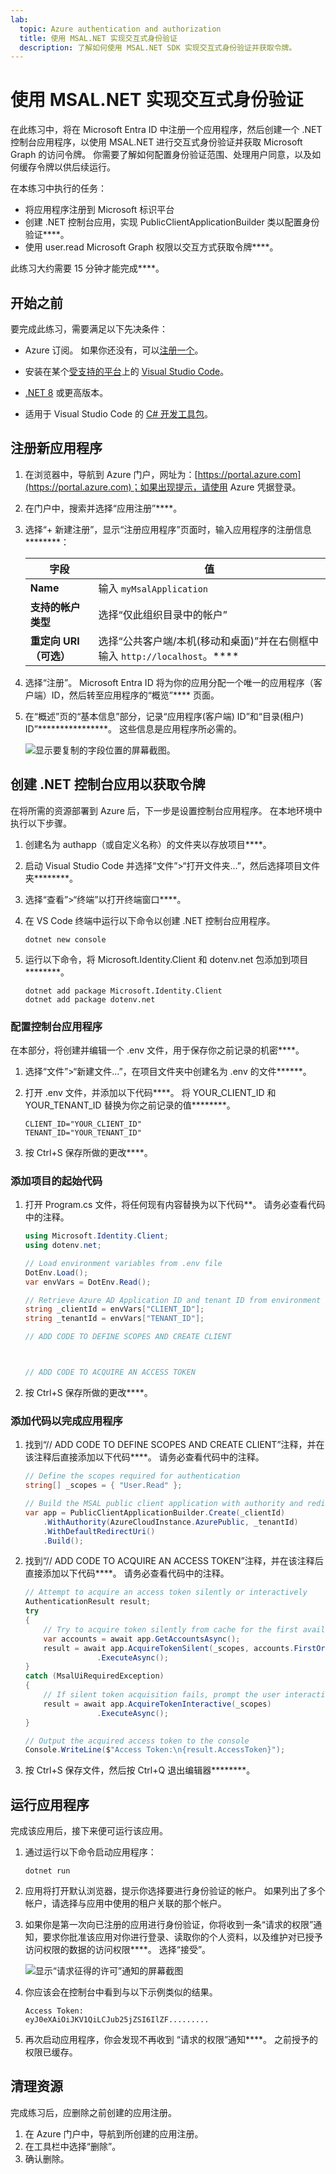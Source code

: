 ```yaml
---
lab:
  topic: Azure authentication and authorization
  title: 使用 MSAL.NET 实现交互式身份验证
  description: 了解如何使用 MSAL.NET SDK 实现交互式身份验证并获取令牌。
---
```


# 使用 MSAL.NET 实现交互式身份验证

在此练习中，将在 Microsoft Entra ID 中注册一个应用程序，然后创建一个 .NET 控制台应用程序，以使用 MSAL.NET 进行交互式身份验证并获取 Microsoft Graph 的访问令牌。 你需要了解如何配置身份验证范围、处理用户同意，以及如何缓存令牌以供后续运行。 

在本练习中执行的任务：

* 将应用程序注册到 Microsoft 标识平台
* 创建 .NET 控制台应用，实现 PublicClientApplicationBuilder 类以配置身份验证****。
* 使用 user.read Microsoft Graph 权限以交互方式获取令牌****。

此练习大约需要 15 分钟才能完成****。

## 开始之前

要完成此练习，需要满足以下先决条件：

* Azure 订阅。 如果你还没有，可以[注册一个](https://azure.microsoft.com/)。

* 安装在某个[受支持的平台](https://code.visualstudio.com/docs/supporting/requirements#_platforms)上的 [Visual Studio Code](https://code.visualstudio.com/)。

* [.NET 8](https://dotnet.microsoft.com/en-us/download/dotnet/8.0) 或更高版本。

* 适用于 Visual Studio Code 的 [C# 开发工具包](https://marketplace.visualstudio.com/items?itemName=ms-dotnettools.csdevkit)。

## 注册新应用程序

1. 在浏览器中，导航到 Azure 门户，网址为：[https://portal.azure.com](https://portal.azure.com)；如果出现提示，请使用 Azure 凭据登录。

1. 在门户中，搜索并选择“应用注册”****。 

1. 选择“+ 新建注册”，显示“注册应用程序”页面时，输入应用程序的注册信息********：

    | 字段 | 值 |
    |--|--|
    | **Name** | 输入 `myMsalApplication`  |
    | **支持的帐户类型** | 选择“仅此组织目录中的帐户” |
    | **重定向 URI（可选）** | 选择“公共客户端/本机(移动和桌面)”并在右侧框中输入 `http://localhost`。**** |

1. 选择“注册”。 Microsoft Entra ID 将为你的应用分配一个唯一的应用程序（客户端）ID，然后转至应用程序的“概览”**** 页面。 

1. 在“概述”页的“基本信息”部分，记录“应用程序(客户端) ID”和“目录(租户) ID”****************。 这些信息是应用程序所必需的。

    ![显示要复制的字段位置的屏幕截图。](./media/01-app-directory-id-location.png)
 
## 创建 .NET 控制台应用以获取令牌

在将所需的资源部署到 Azure 后，下一步是设置控制台应用程序。 在本地环境中执行以下步骤。

1. 创建名为 authapp（或自定义名称）的文件夹以存放项目****。

1. 启动 Visual Studio Code 并选择“文件”>“打开文件夹...”，然后选择项目文件夹********。

1. 选择“查看”>“终端”以打开终端窗口****。

1. 在 VS Code 终端中运行以下命令以创建 .NET 控制台应用程序。

    ```
    dotnet new console
    ```

1. 运行以下命令，将 Microsoft.Identity.Client 和 dotenv.net 包添加到项目********。

    ```
    dotnet add package Microsoft.Identity.Client
    dotnet add package dotenv.net
    ```

### 配置控制台应用程序

在本部分，将创建并编辑一个 .env 文件，用于保存你之前记录的机密****。 

1. 选择“文件”>“新建文件...”，在项目文件夹中创建名为 .env 的文件******。

1. 打开 .env 文件，并添加以下代码****。 将 YOUR_CLIENT_ID 和 YOUR_TENANT_ID 替换为你之前记录的值********。

    ```
    CLIENT_ID="YOUR_CLIENT_ID"
    TENANT_ID="YOUR_TENANT_ID"
    ```

1. 按 Ctrl+S 保存所做的更改****。

### 添加项目的起始代码

1. 打开 Program.cs 文件，将任何现有内容替换为以下代码**。 请务必查看代码中的注释。

    ```csharp
    using Microsoft.Identity.Client;
    using dotenv.net;
    
    // Load environment variables from .env file
    DotEnv.Load();
    var envVars = DotEnv.Read();
    
    // Retrieve Azure AD Application ID and tenant ID from environment variables
    string _clientId = envVars["CLIENT_ID"];
    string _tenantId = envVars["TENANT_ID"];
    
    // ADD CODE TO DEFINE SCOPES AND CREATE CLIENT 
    
    
    
    // ADD CODE TO ACQUIRE AN ACCESS TOKEN
    
    
    ```

1. 按 Ctrl+S 保存所做的更改****。

### 添加代码以完成应用程序

1. 找到“// ADD CODE TO DEFINE SCOPES AND CREATE CLIENT”注释，并在该注释后直接添加以下代码****。 请务必查看代码中的注释。

    ```csharp
    // Define the scopes required for authentication
    string[] _scopes = { "User.Read" };
    
    // Build the MSAL public client application with authority and redirect URI
    var app = PublicClientApplicationBuilder.Create(_clientId)
        .WithAuthority(AzureCloudInstance.AzurePublic, _tenantId)
        .WithDefaultRedirectUri()
        .Build();
    ```

1. 找到“// ADD CODE TO ACQUIRE AN ACCESS TOKEN”注释，并在该注释后直接添加以下代码****。 请务必查看代码中的注释。

    ```csharp
    // Attempt to acquire an access token silently or interactively
    AuthenticationResult result;
    try
    {
        // Try to acquire token silently from cache for the first available account
        var accounts = await app.GetAccountsAsync();
        result = await app.AcquireTokenSilent(_scopes, accounts.FirstOrDefault())
                    .ExecuteAsync();
    }
    catch (MsalUiRequiredException)
    {
        // If silent token acquisition fails, prompt the user interactively
        result = await app.AcquireTokenInteractive(_scopes)
                    .ExecuteAsync();
    }
    
    // Output the acquired access token to the console
    Console.WriteLine($"Access Token:\n{result.AccessToken}");
    ```

1. 按 Ctrl+S 保存文件，然后按 Ctrl+Q 退出编辑器********。

## 运行应用程序

完成该应用后，接下来便可运行该应用。 

1. 通过运行以下命令启动应用程序：

    ```
    dotnet run
    ```

1. 应用将打开默认浏览器，提示你选择要进行身份验证的帐户。 如果列出了多个帐户，请选择与应用中使用的租户关联的那个帐户。

1. 如果你是第一次向已注册的应用进行身份验证，你将收到一条“请求的权限”通知，要求你批准该应用对你进行登录、读取你的个人资料，以及维护对已授予访问权限的数据的访问权限****。 选择“接受”。

    ![显示“请求征得的许可”通知的屏幕截图](./media/01-granting-permission.png)

1. 你应该会在控制台中看到与以下示例类似的结果。

    ```
    Access Token:
    eyJ0eXAiOiJKV1QiLCJub25jZSI6IlZF.........
    ```

1. 再次启动应用程序，你会发现不再收到 “请求的权限”通知****。 之前授予的权限已缓存。

## 清理资源

完成练习后，应删除之前创建的应用注册。

1. 在 Azure 门户中，导航到所创建的应用注册。
1. 在工具栏中选择“删除”。
1. 确认删除。
